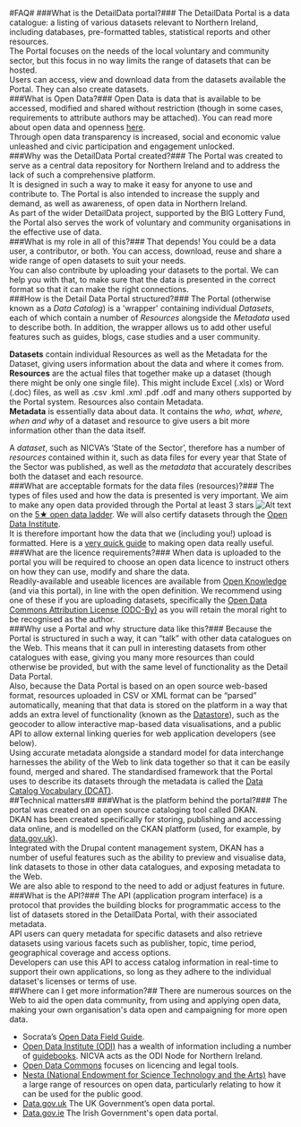 #FAQ#
###What is the DetailData portal?###
The DetailData Portal is a data catalogue: a listing of various datasets relevant to Northern Ireland, including databases, pre-formatted tables, statistical reports and other resources.   
The Portal focuses on the needs of the local voluntary and community sector, but this focus in no way limits the range of datasets that can be hosted.   
Users can access, view and download data from the datasets available the Portal. They can also create datasets.  
###What is Open Data?###
Open Data is data that is available to be accessed, modified and shared without restriction (though in some cases, requirements to attribute authors may be attached). You can read more about open data and openness [here](http://opendefinition.org/).  
Through open data transparency is increased, social and economic value unleashed and civic participation and engagement unlocked.  
###Why was the DetailData Portal created?###
The Portal was created to serve as a central data repository for Northern Ireland and to address the lack of such a comprehensive platform.  
It is designed in such a way to make it easy for anyone to use and contribute to. The Portal is also intended to increase the supply and demand, as well as awareness, of open data in Northern Ireland.  
As part of the wider DetailData project, supported by the BIG Lottery Fund, the Portal also serves the work of voluntary and community organisations in the effective use of data.  
###What is my role in all of this?###
That depends! You could be a data user, a contributor, or both. You can access, download, reuse and share a wide range of open datasets to suit your needs.   
You can also contribute by uploading your datasets to the portal. We can help you with that, to make sure that the data is presented in the correct format so that it can make the right connections.  
###How is the Detail Data Portal structured?###
The Portal (otherwise known as a *Data Catalog*) is a 'wrapper' containing individual *Datasets*, each of which contain a number of *Resources* alongside the *Metadata* used to describe both. In addition, the wrapper allows us to add other useful features such as guides, blogs, case studies and a user community.  

**Datasets** contain individual Resources as well as the Metadata for the Dataset, giving users information about the data and where it comes from.  
**Resources** are the actual files that together make up a dataset (though there might be only one single file). This might include Excel (.xls) or Word (.doc) files, as well as .csv .kml .xml .pdf .odf and many others supported by the Portal system. Resources also contain Metadata.  
**Metadata** is essentially data about data. It contains the *who, what, where, when and why* of a dataset and resource to give users a bit more information other than the data itself.   

A *dataset*, such as NICVA’s ‘State of the Sector’, therefore has a number of *resources* contained within it, such as data files for every year that State of the Sector was published, as well as the *metadata* that accurately describes both the dataset and each resource.   
###What are acceptable formats for the data files (resources)?###
The types of files used and how the data is presented is very important. We aim to make any open data provided through the Portal at least 3 stars ![Alt text](http://lab.linkeddata.deri.ie/2010/lod-badges/img/data-badge-3.png "three star open Web data")  on the [5★ open data ladder](hhttp://5stardata.info/). We will also certify datasets through the [Open Data Institute](https://certificates.theodi.org/).  
It is therefore important how the data that we (including you!) upload is formatted. Here is a [very quick guide](http://www.clean-sheet.org/) to making open data really useful.  
###What are the licence requirements?###
When data is uploaded to the portal you will be required to choose an open data licence to instruct others on how they can use, modify and share the data.   
Readily-available and useable licences are available from [Open Knowledge](http://opendefinition.org/licenses/) (and via this portal), in line with the open definition. We recommend using one of these if you are uploading datasets, specifically the [Open Data Commons Attribution License (ODC-By)](http://opendatacommons.org/licenses/by/summary/) as you will retain the moral right to be recognised as the author.   
###Why use a Portal and why structure data like this?###
Because the Portal is structured in such a way, it can “talk” with other data catalogues on the Web. This means that it can pull in interesting datasets from other catalogues with ease, giving you many more resources than could otherwise be provided, but with the same level of functionality as the Detail Data Portal.  
Also, because the Data Portal is based on an open source web-based format, resources uploaded in CSV or XML format can be “parsed” automatically, meaning that that data is stored on the platform in a way that adds an extra level of functionality (known as the [Datastore](https://github.com/NuCivic/dkan_datastore/blob/7.x-1.x/README.md)), such as the geocoder to allow interactive map-based data visualisations, and a public API to allow external linking queries for web application developers (see below).  
Using accurate metadata alongside a standard model for data interchange harnesses the ability of the Web to link data together so that it can be easily found, merged and shared. The standardised framework that the Portal uses to describe its datasets through the metadata is called the [Data Catalog Vocabulary (DCAT)](http://www.w3.org/TR/vocab-dcat/).  
##Technical matters##
###What is the platform behind the portal?###
The portal was created on an open source cataloging tool called DKAN.   
DKAN has been created specifically for storing, publishing and accessing data online, and is modelled on the CKAN platform (used, for example, by [data.gov.uk](http://www.data.gov.uk)).  
Integrated with the Drupal content management system, DKAN has a number of useful features such as the ability to preview and visualise data, link datasets to those in other data catalogues, and exposing metadata to the Web.  
We are also able to respond to the need to add or adjust features in future.  
###What is the API?###
The API (application program interface) is a protocol that provides the building blocks for programmatic access to the list of datasets stored in the DetailData Portal, with their associated metadata.  
API users can query metadata for specific datasets and also retrieve datasets using various facets such as publisher, topic, time period, geographical coverage and access options.  
Developers can use this API to access catalog information in real-time to support their own applications, so long as they adhere to the individual dataset's licenses or terms of use.  
##Where can I get more information?##
There are numerous sources on the Web to aid the open data community, from using and applying open data, making your own organisation's data open and campaigning for more open data.  
+ Socrata’s [Open Data Field Guide](http://www.socrata.com/open-data-field-guide-chapter/about/).
+ [Open Data Institute (ODI)](http://theodi.org/) has a wealth of information including a number of [guidebooks](http://theodi.org/guides). NICVA acts as the ODI Node for Northern Ireland.
+ [Open Data Commons](http://opendatacommons.org/) focuses on licencing and legal tools.
+ [Nesta (National Endowment for Science Technology and the Arts)](http://www.nesta.org.uk/search?search_api_views_fulltext=open%20data) have a large range of resources on open data, particularly relating to how it can be used for the public good.
+ [Data.gov.uk](http://www.data.gov.uk) The UK Government’s open data portal.
+ [Data.gov.ie](http://www.data.gov.ie) The Irish Government's open data portal.
